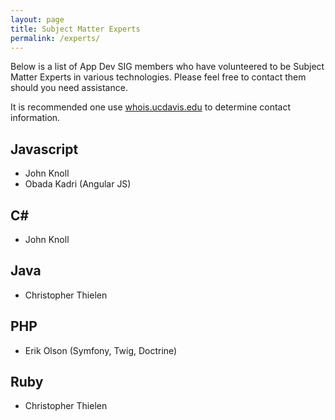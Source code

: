 ```yaml
---
layout: page
title: Subject Matter Experts
permalink: /experts/
---
```


Below is a list of App Dev SIG members who have volunteered to be Subject Matter Experts in various technologies. Please feel free to contact them should you need assistance.

It is recommended one use [whois.ucdavis.edu](http://whois.ucdavis.edu) to determine contact information.

Javascript
-
- John Knoll
- Obada Kadri (Angular JS)

C#
-
- John Knoll

Java
-
- Christopher Thielen

PHP
-
- Erik Olson (Symfony, Twig, Doctrine)

Ruby
-
- Christopher Thielen
